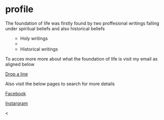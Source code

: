 # profile
<!DOCTYPE html>
<html>
  <head>
    <title>THE FOUNDATION OF LIFE</title>
    
  </head>
  <body>
    <p>The foundation of life was firstly found by two proffesional writings falling under spiritual beliefs and also historical beliefs</p>
        <ol>
          <ul>
            <li>Holy writings<li>
            <li>Historical writings</li>
          </ul>
    </ol>
    <p>To acces more more about what the foundation of life is visit my email as aligned below</p>
    <p><a href="nicksonmujuni1999@gmail.com">Drop a line</a></p>
    <p>Also visit the below pages to search for more details</p>
    <p><a href="www.facebook.go.com">Facebook</a></p>
    <p><a href="www.instargram.go.com">Instargram</a></p>
    <
    
  </body>
  </html>
